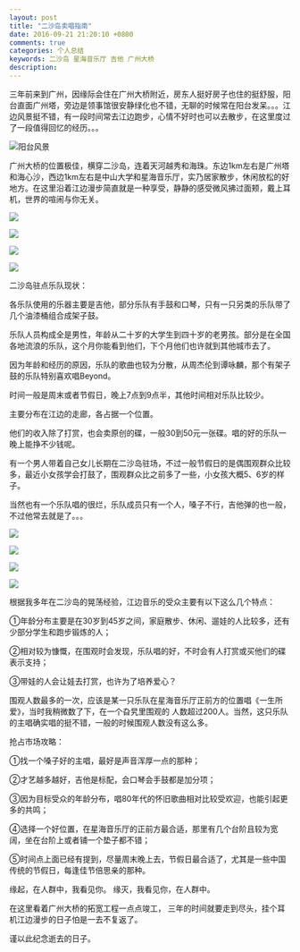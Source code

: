 ```yaml
---
layout: post
title: "二沙岛卖唱指南"
date: 2016-09-21 21:20:10 +0800
comments: true
categories: 个人总结
keywords: 二沙岛 星海音乐厅 吉他 广州大桥 
description: 
---
```




三年前来到广州，因缘际会住在广州大桥附近，房东人挺好房子也住的挺舒服，阳台直面广州塔，旁边是领事馆很安静绿化也不错，无聊的时候常在阳台发呆。。。江边风景挺不错，有一段时间常去江边跑步，心情不好时也可以去散步，在这里度过了一段值得回忆的经历。。。


![阳台风景](/images/2016/09/13.jpg "阳台风景") 

<!--more-->


广州大桥的位置极佳，横穿二沙岛，连着天河越秀和海珠。东边1km左右是广州塔和海心沙，西边1km左右是中山大学和星海音乐厅，实乃居家散步，休闲放松的好地方。在这里沿着江边漫步简直就是一种享受，静静的感受微风拂过面颊，戴上耳机，世界的喧闹与你无关。


![](/images/2016/09/02.jpg) 

![](/images/2016/09/10.jpg) 

![](/images/2016/09/01.jpg) 

![](/images/2016/09/05.jpg) 

二沙岛驻点乐队现状：


各乐队使用的乐器主要是吉他，部分乐队有手鼓和口琴，只有一只另类的乐队带了几个油漆桶组合成架子鼓。

乐队人员构成全是男性，年龄从二十岁的大学生到四十岁的老男孩。部分是在全国各地流浪的乐队，这个月你能看到他们，下个月他们也许就到其他城市去了。

因为年龄和经历的原因，乐队的歌曲也较为分散，从周杰伦到谭咏麟，那个有架子鼓的乐队特别喜欢唱Beyond。

时间一般是周末或者节假日，晚上7点到9点半，其他时间相对乐队比较少。

主要分布在江边的走廊，各占据一个位置。

他们的收入除了打赏，也会卖原创的碟，一般30到50元一张碟。唱的好的乐队一晚上能挣不少钱呢。

有一个男人带着自己女儿长期在二沙岛驻场，不过一般节假日的是偶围观群众比较多，最近小女孩学会打鼓了，围观群众比之前多了一些，小女孩大概5、6岁的样子。

当然也有一个乐队唱的很烂，乐队成员只有一个人，嗓子不行，吉他弹的也一般，不过他常去就是了。。。

![](/images/2016/09/03.jpg) 

![](/images/2016/09/04.jpg) 

![](/images/2016/09/08.jpg) 

![](/images/2016/09/09.jpg) 



根据我多年在二沙岛的晃荡经验，江边音乐的受众主要有以下这么几个特点：

①年龄分布主要是在30岁到45岁之间，家庭散步、休闲、遛娃的人比较多，还有少部分学生和跑步锻炼的人；

②相对较为慷慨，在围观时会发现，乐队唱的好，不时会有人打赏或买他们的碟表示支持；

③带娃的人会让娃去打赏，也许为了培养爱心？

围观人数最多的一次，应该是某一只乐队在星海音乐厅正前方的位置唱《一生所爱》，当时我稍微数了下，在一个旮旯里围观的 人数超过200人。当然，这只乐队的主唱确实唱的挺不错，一般的时候围观人数没有这么多。

抢占市场攻略：

①找一个嗓子好的主唱，最好是声音浑厚一点的那种；

②才艺越多越好，吉他是标配，会口琴会手鼓都是加分项；

③因为目标受众的年龄分布，唱80年代的怀旧歌曲相对比较受欢迎，也能引起更多的共鸣；

④选择一个好位置，在星海音乐厅的正前方最合适，那里有几个台阶且较为宽阔，坐在台阶上或者铺一个垫子都不错；

⑤时间点上面已经有提到，尽量周末晚上去，节假日最合适了，尤其是一些中国传统的节假日，每逢佳节倍思亲的那种。



缘起，在人群中，我看见你。
缘灭，我看见你，在人群中。

在这里看着广州大桥的拓宽工程一点点竣工，
三年的时间就要走到尽头，挂个耳机江边漫步的日子怕是一去不复返了。

谨以此纪念逝去的日子。
